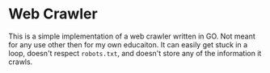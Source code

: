 # Web Crawler
This is a simple implementation of a web crawler written in GO. Not meant for any use other then for my own educaiton. It can easily get stuck in a loop, doesn't respect `robots.txt`, and doesn't store any of the information it crawls. 
